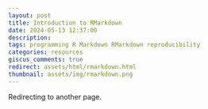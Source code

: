 ```yaml
---
layout: post
title: Introduction to RMarkdown
date: 2024-05-13 12:37:00
description:
tags: programming R Markdown RMarkdown reproducibility
categories: resources
giscus_comments: true
redirect: assets/html/rmarkdown.html
thumbnail: assets/img/rmarkdown.png
---
```


Redirecting to another page.


